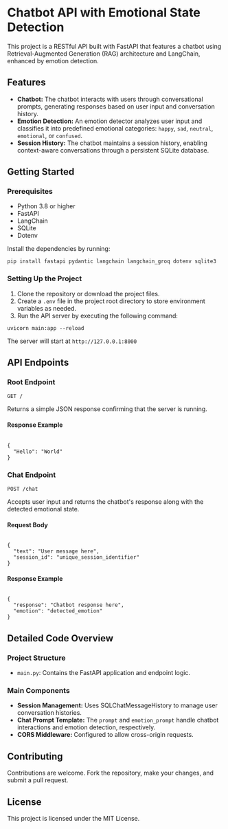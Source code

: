 <!DOCTYPE html>
<html>
<head>
  <title>Chatbot API with Emotional State Detection</title>
</head>
<body>

<h1>Chatbot API with Emotional State Detection</h1>

<p>This project is a RESTful API built with FastAPI that features a chatbot using Retrieval-Augmented Generation (RAG) architecture and LangChain, enhanced by emotion detection.</p>

<h2>Features</h2>
<ul>
  <li><strong>Chatbot:</strong> The chatbot interacts with users through conversational prompts, generating responses based on user input and conversation history.</li>
  <li><strong>Emotion Detection:</strong> An emotion detector analyzes user input and classifies it into predefined emotional categories: <code>happy</code>, <code>sad</code>, <code>neutral</code>, <code>emotional</code>, or <code>confused</code>.</li>
  <li><strong>Session History:</strong> The chatbot maintains a session history, enabling context-aware conversations through a persistent SQLite database.</li>
</ul>

<h2>Getting Started</h2>

<h3>Prerequisites</h3>
<ul>
  <li>Python 3.8 or higher</li>
  <li>FastAPI</li>
  <li>LangChain</li>
  <li>SQLite</li>
  <li>Dotenv</li>
</ul>

<p>Install the dependencies by running:</p>

<pre><code>pip install fastapi pydantic langchain langchain_groq dotenv sqlite3</code></pre>

<h3>Setting Up the Project</h3>

<ol>
  <li>Clone the repository or download the project files.</li>
  <li>Create a <code>.env</code> file in the project root directory to store environment variables as needed.</li>
  <li>Run the API server by executing the following command:</li>
</ol>

<pre><code>uvicorn main:app --reload</code></pre>

<p>The server will start at <code>http://127.0.0.1:8000</code></p>

<h2>API Endpoints</h2>

<h3>Root Endpoint</h3>
<pre><code>GET /</code></pre>
<p>Returns a simple JSON response confirming that the server is running.</p>

<h4>Response Example</h4>
<pre><code>
{
  "Hello": "World"
}
</code></pre>

<h3>Chat Endpoint</h3>
<pre><code>POST /chat</code></pre>
<p>Accepts user input and returns the chatbot's response along with the detected emotional state.</p>

<h4>Request Body</h4>
<pre><code>
{
  "text": "User message here",
  "session_id": "unique_session_identifier"
}
</code></pre>

<h4>Response Example</h4>
<pre><code>
{
  "response": "Chatbot response here",
  "emotion": "detected_emotion"
}
</code></pre>

<h2>Detailed Code Overview</h2>

<h3>Project Structure</h3>
<ul>
  <li><code>main.py</code>: Contains the FastAPI application and endpoint logic.</li>
</ul>

<h3>Main Components</h3>

<ul>
  <li><strong>Session Management:</strong> Uses SQLChatMessageHistory to manage user conversation histories.</li>
  <li><strong>Chat Prompt Template:</strong> The <code>prompt</code> and <code>emotion_prompt</code> handle chatbot interactions and emotion detection, respectively.</li>
  <li><strong>CORS Middleware:</strong> Configured to allow cross-origin requests.</li>
</ul>

<h2>Contributing</h2>
<p>Contributions are welcome. Fork the repository, make your changes, and submit a pull request.</p>

<h2>License</h2>
<p>This project is licensed under the MIT License.</p>

</body>
</html>

